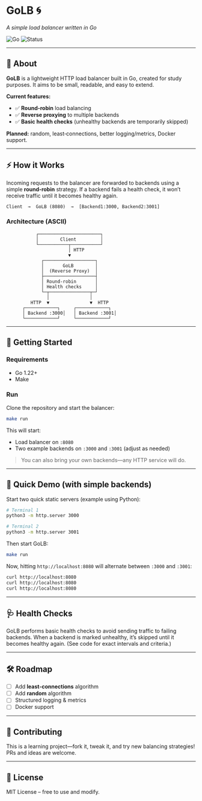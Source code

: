# GoLB 🌀

*A simple load balancer written in Go*

![Go](https://img.shields.io/badge/Go-1.22-blue)
![Status](https://img.shields.io/badge/status-learning-green)

---

## 📌 About

**GoLB** is a lightweight HTTP load balancer built in Go, created for study purposes. It aims to be small, readable, and easy to extend.

**Current features:**

* ✅ **Round-robin** load balancing
* ✅ **Reverse proxying** to multiple backends
* ✅ **Basic health checks** (unhealthy backends are temporarily skipped)

**Planned:** random, least‑connections, better logging/metrics, Docker support.

---

## ⚡ How it Works

Incoming requests to the balancer are forwarded to backends using a simple **round‑robin** strategy. If a backend fails a health check, it won’t receive traffic until it becomes healthy again.

```
Client  →  GoLB (8080)  →  [Backend1:3000, Backend2:3001]
```

### Architecture (ASCII)

```
           ┌───────────────────────┐
           │        Client         │
           └───────────┬───────────┘
                       │ HTTP
                       ▼
             ┌───────────────────┐
             │       GoLB        │
             │  (Reverse Proxy)  │
             ├───────────────────┤
             │ Round‑robin       │
             │ Health checks     │
             └─┬───────────────┬─┘
               │               │
         HTTP  ▼               ▼  HTTP
      ┌────────────┐     ┌────────────┐
      │ Backend :3000│   │ Backend :3001│
      └────────────┘     └────────────┘
```

---

## 🚀 Getting Started

### Requirements

* Go 1.22+
* Make

### Run

Clone the repository and start the balancer:

```bash
make run
```

This will start:

* Load balancer on `:8080`
* Two example backends on `:3000` and `:3001` (adjust as needed)

> You can also bring your own backends—any HTTP service will do.

---

## 🔎 Quick Demo (with simple backends)

Start two quick static servers (example using Python):

```bash
# Terminal 1
python3 -m http.server 3000

# Terminal 2
python3 -m http.server 3001
```

Then start GoLB:

```bash
make run
```

Now, hitting `http://localhost:8080` will alternate between `:3000` and `:3001`:

```bash
curl http://localhost:8080
curl http://localhost:8080
curl http://localhost:8080
```

---

## 🩺 Health Checks

GoLB performs basic health checks to avoid sending traffic to failing backends. When a backend is marked unhealthy, it’s skipped until it becomes healthy again. (See code for exact intervals and criteria.)

---

## 🛠️ Roadmap

* [ ] Add **least‑connections** algorithm
* [ ] Add **random** algorithm
* [ ] Structured logging & metrics
* [ ] Docker support

---

## 🤝 Contributing

This is a learning project—fork it, tweak it, and try new balancing strategies! PRs and ideas are welcome.

---

## 📜 License

MIT License – free to use and modify.

